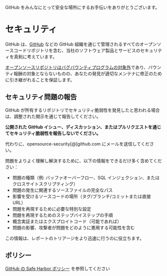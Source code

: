 GitHub をみんなにとって安全な場所にするお手伝いをありがとうございます。

# セキュリティ

GitHub は、[GitHub](https://github.com/GitHub) などの GitHub 組織を通じて管理されるすべてのオープンソースコードリポジトリを含む、当社のソフトウェア製品とサービスのセキュリティを真剣に考えています。

[オープンソースリポジトリはバグバウンティプログラムの対象外](https://bounty.github.com/index.html#scope)であり、バウンティ報酬の対象とならないものの、あなたの発見が適切なメンテナに修正のために引き継がれることを保証します。

## セキュリティ問題の報告

GitHub が所有するリポジトリでセキュリティ脆弱性を発見したと思われる場合は、調整された開示を通じて報告してください。

**公開された GitHub イシュー、ディスカッション、またはプルリクエストを通じてセキュリティ脆弱性を報告しないでください。**

代わりに、opensource-security[@]github.com にメールを送信してください。

問題をよりよく理解し解決するために、以下の情報をできるだけ多く含めてください：

  * 問題の種類（例: バッファオーバーフロー、SQL インジェクション、またはクロスサイトスクリプティング）
  * 問題の発生に関連するソースファイルの完全なパス
  * 影響を受けるソースコードの場所（タグ/ブランチ/コミットまたは直接 URL）
  * 問題を再現するために必要な特別な設定
  * 問題を再現するためのステップバイステップの手順
  * 概念実証またはエクスプロイトコード（可能であれば）
  * 問題の影響、攻撃者が問題をどのように悪用する可能性を含む

この情報は、レポートのトリアージをより迅速に行うのに役立ちます。

## ポリシー

[GitHub の Safe Harbor ポリシー](https://docs.github.com/en/site-policy/security-policies/github-bug-bounty-program-legal-safe-harbor#1-safe-harbor-terms) を参照してください
